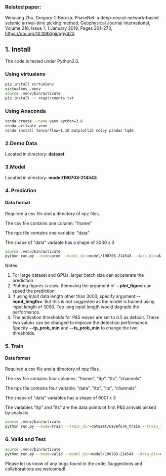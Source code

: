 ### Related paper:
Weiqiang Zhu, Gregory C Beroza; PhaseNet: a deep-neural-network-based seismic arrival-time picking method, Geophysical Journal International, Volume 216, Issue 1, 1 January 2019, Pages 261–273, https://doi.org/10.1093/gji/ggy423

## 1. Install
The code is tested under Python3.6.

### Using virtualenv
```bash
pip install virtualenv
virtualenv .venv
source .venv/bin/activate
pip install -r requirements.txt
```

### Using Anaconda
```bash
conda create --name venv python=3.6
conda activate venv
conda install tensorflow=1.10 matplotlib scipy pandas tqdm
```

### 2.Demo Data

Located in directory: **dataset**

### 3.Model
Located in directory: **model/190703-214543**

### 4. Prediction
#### Data format
Required a csv file and a directory of npz files.

The csv file contains one column: "fname"

The npz file contains one variable: "data"

The shape of "data" variable has a shape of 3000 x 3

~~~bash
source .venv/bin/activate
python run.py --mode=pred --model_dir=model/190703-214543 --data_dir=dataset/waveform_pred --data_list=dataset/waveform.csv --output_dir=output --plot_figure --save_result --batch_size=20
~~~

Notes:
1. For large dataset and GPUs, larger batch size can accelerate the prediction. 
2. Plotting figures is slow. Removing the argument of **--plot_figure** can speed the prediction
3. If using input data length other than 3000, specify argument **--input_length=**. But this is not suggested as the model is trained using input length of 3000. Too long input length would degrade the performance.
4. The activation thresholds for P&S waves are set to 0.5 as default. These two values can be changed to improve the detection performance.  Specify **--tp_prob_min** and **--ts_prob_min** to change the two thresholds.

### 5. Train

#### Data format
Required a csv file and a directory of npz files.

The csv file contains four columns: "fname", "itp", "its", "channels"

The npz file contains four variable: "data", "itp", "its", "channels"

The shape of "data" variables has a shape of 9001 x 3

The variables "itp" and "its" are the data points of first P&S arrivals picked by analysts. 

~~~bash
source .venv/bin/activate
python run.py --mode=train --train_dir=dataset/waveform_train --train_list=dataset/waveform.csv --batch_size=20
~~~

### 6. Valid and Test
~~~bash
source .venv/bin/activate
python run.py --mode=valid --model_dir=model/190703-214543 --data_dir=dataset/waveform_train --data_list=dataset/waveform.csv --plot_figure --save_result --batch_size=20
~~~

Please let us know of any bugs found in the code. Suggestions and collaborations are welcomed!
